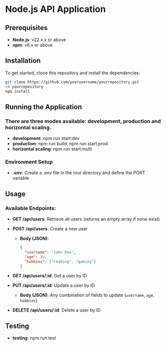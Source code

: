 # Node.js API Application

## Prerequisites
- **Node.js**: v22.x.x or above
- **npm**: v6.x or above

## Installation

To get started, clone this repository and install the dependencies:

```bash
git clone https://github.com/yourusername/yourrepository.git
cd yourrepository
npm install
```

## Running the Application

### There are three modes available: development, production and horizontal scaling.

- **development**: npm run start:dev
- **production**: npm run build, npm run start:prod
- **horizontal scaling**: npm run start:multi

### Environment Setup

- **.env**: Create a .env file in the root directory and define the PORT variable

## Usage

### Available Endpoints:

- **GET /api/users**: Retrieve all users (returns an empty array if none exist)
  
- **POST /api/users**: Create a new user  
  - **Body (JSON)**:
    ```json
    {
      "username": "John Doe",
      "age": 30,
      "hobbies": ["reading", "gaming"]
    }
    ```

- **GET /api/users/:id**: Get a user by ID

- **PUT /api/users/:id**: Update a user by ID  
  - **Body (JSON)**: Any combination of fields to update (`username`, `age`, `hobbies`)

- **DELETE /api/users/:id**: Delete a user by ID

## Testing

- **testing**: npm run test

